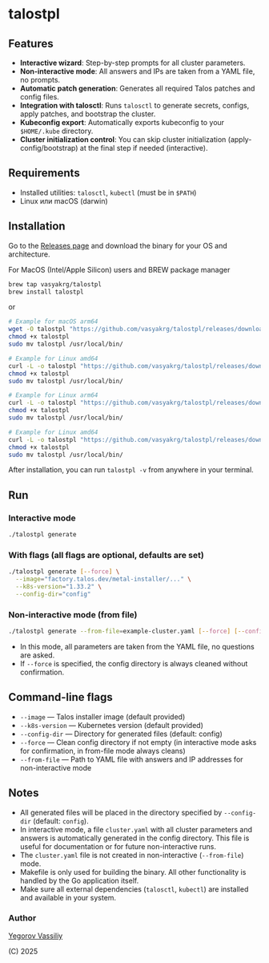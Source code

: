 # talostpl

## Features

- **Interactive wizard**: Step-by-step prompts for all cluster parameters.
- **Non-interactive mode**: All answers and IPs are taken from a YAML file, no prompts.
- **Automatic patch generation**: Generates all required Talos patches and config files.
- **Integration with talosctl**: Runs `talosctl` to generate secrets, configs, apply patches, and bootstrap the cluster.
- **Kubeconfig export**: Automatically exports kubeconfig to your `$HOME/.kube` directory.
- **Cluster initialization control**: You can skip cluster initialization (apply-config/bootstrap) at the final step if needed (interactive).

## Requirements

- Installed utilities: `talosctl`, `kubectl` (must be in `$PATH`)
- Linux или macOS (darwin)

## Installation

Go to the [Releases page](https://github.com/vasyakrg/talostpl/releases) and download the binary for your OS and architecture.

For MacOS (Intel/Apple Silicon) users and BREW package manager

```bash
brew tap vasyakrg/talostpl
brew install talostpl
```

or

```sh
# Example for macOS arm64
wget -O talostpl "https://github.com/vasyakrg/talostpl/releases/download/$(curl -s https://api.github.com/repos/vasyakrg/talostpl/releases/latest | grep '"tag_name":' | head -1 | cut -d '"' -f4)/talostpl-darwin-arm64"
chmod +x talostpl
sudo mv talostpl /usr/local/bin/
```

```sh
# Example for Linux amd64
curl -L -o talostpl "https://github.com/vasyakrg/talostpl/releases/download/$(curl -s https://api.github.com/repos/vasyakrg/talostpl/releases/latest | grep '"tag_name":' | head -1 | cut -d '"' -f4)/talostpl-linux-amd64"
chmod +x talostpl
sudo mv talostpl /usr/local/bin/
```

```sh
# Example for Linux arm64
curl -L -o talostpl "https://github.com/vasyakrg/talostpl/releases/download/$(curl -s https://api.github.com/repos/vasyakrg/talostpl/releases/latest | grep '"tag_name":' | head -1 | cut -d '"' -f4)/talostpl-linux-arm64"
chmod +x talostpl
sudo mv talostpl /usr/local/bin/
```

```sh
# Example for Linux amd64
curl -L -o talostpl "https://github.com/vasyakrg/talostpl/releases/download/$(curl -s https://api.github.com/repos/vasyakrg/talostpl/releases/latest | grep '"tag_name":' | head -1 | cut -d '"' -f4)/talostpl-linux-amd64"
chmod +x talostpl
sudo mv talostpl /usr/local/bin/
```

After installation, you can run `talostpl -v` from anywhere in your terminal.

## Run

### Interactive mode

```sh
./talostpl generate
```

### With flags (all flags are optional, defaults are set)

```sh
./talostpl generate [--force] \
  --image="factory.talos.dev/metal-installer/..." \
  --k8s-version="1.33.2" \
  --config-dir="config"
```

### Non-interactive mode (from file)

```sh
./talostpl generate --from-file=example-cluster.yaml [--force] [--config-dir=dir]
```

- In this mode, all parameters are taken from the YAML file, no questions are asked.
- If `--force` is specified, the config directory is always cleaned without confirmation.

## Command-line flags

- `--image` — Talos installer image (default provided)
- `--k8s-version` — Kubernetes version (default provided)
- `--config-dir` — Directory for generated files (default: config)
- `--force` — Clean config directory if not empty (in interactive mode asks for confirmation, in from-file mode always cleans)
- `--from-file` — Path to YAML file with answers and IP addresses for non-interactive mode

## Notes

- All generated files will be placed in the directory specified by `--config-dir` (default: `config`).
- In interactive mode, a file `cluster.yaml` with all cluster parameters and answers is automatically generated in the config directory. This file is useful for documentation or for future non-interactive runs.
- The `cluster.yaml` file is not created in non-interactive (`--from-file`) mode.
- Makefile is only used for building the binary. All other functionality is handled by the Go application itself.
- Make sure all external dependencies (`talosctl`, `kubectl`) are installed and available in your system.

### Author

[Yegorov Vassiliy](https://egorovanet.ru)

(C) 2025
